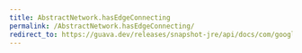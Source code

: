 ```yaml
---
title: AbstractNetwork.hasEdgeConnecting
permalink: /AbstractNetwork.hasEdgeConnecting/
redirect_to: https://guava.dev/releases/snapshot-jre/api/docs/com/google/common/graph/AbstractNetwork.html#hasEdgeConnecting-N-N-
---
```


